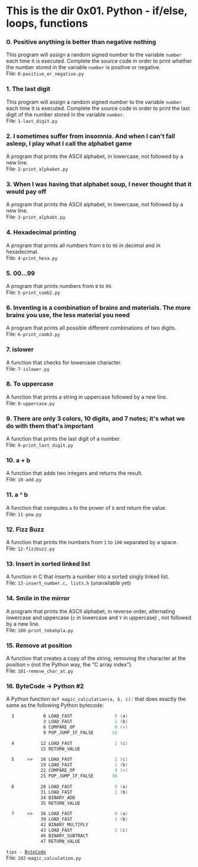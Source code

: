 # This is the dir 0x01. Python - if/else, loops, functions

### 0. Positive anything is better than negative nothing
This program will assign a random signed number to the variable `number` each time it is executed. Complete the source code in order to print whether the number stored in the variable `number` is positive or negative.  
File: `0-positive_or_negative.py`

### 1. The last digit
This program will assign a random signed number to the variable `number` each time it is executed. Complete the source code in order to print the last digit of the number stored in the variable `number`.  
File: `1-last_digit.py`

### 2. I sometimes suffer from insomnia. And when I can't fall asleep, I play what I call the alphabet game
A program that prints the ASCII alphabet, in lowercase, not followed by a new line.  
File: `2-print_alphabet.py`

### 3. When I was having that alphabet soup, I never thought that it would pay off
A program that prints the ASCII alphabet, in lowercase, not followed by a new line.  
File: `3-print_alphabt.py`

### 4. Hexadecimal printing
A program that prints all numbers from `0` to `98` in decimal and in hexadecimal.  
File: `4-print_hexa.py`

### 5. 00...99
A program that prints numbers from `0` to `99`.  
File: `5-print_comb2.py`

### 6. Inventing is a combination of brains and materials. The more brains you use, the less material you need
A program that prints all possible different combinations of two digits.  
File: `6-print_comb3.py`

### 7. islower
A function that checks for lowercase character.  
File: `7-islower.py`

### 8. To uppercase
A function that prints a string in uppercase followed by a new line.  
File: `8-uppercase.py`

### 9. There are only 3 colors, 10 digits, and 7 notes; it's what we do with them that's important
A function that prints the last digit of a number.  
File: `9-print_last_digit.py`

### 10. a + b
A function that adds two integers and returns the result.  
File: `10-add.py`

### 11. a ^ b
A function that computes `a` to the power of `b` and return the value.  
File: `11-pow.py`

### 12. Fizz Buzz
A function that prints the numbers from `1` to `100` separated by a space.  
File: `12-fizzbuzz.py`

### 13. Insert in sorted linked list
A function in C that inserts a number into a sorted singly linked list.  
File: `13-insert_number.c, lists.h` (unavailable yet)

### 14. Smile in the mirror
A program that prints the ASCII alphabet, in reverse order, alternating lowercase and uppercase (`z` in lowercase and `Y` in uppercase) , not followed by a new line.  
File: `100-print_tebahpla.py`

### 15. Remove at position
A function that creates a copy of the string, removing the character at the position `n` (not the Python way, the “C array index”).  
File: `101-remove_char_at.py`

### 16. ByteCode -> Python #2
A Python function `def magic_calculation(a, b, c):` that does exactly the same as the following Python bytecode:   
```asm
  3           0 LOAD_FAST                0 (a)
              3 LOAD_FAST                1 (b)
              6 COMPARE_OP               0 (<)
              9 POP_JUMP_IF_FALSE       16

  4          12 LOAD_FAST                2 (c)
             15 RETURN_VALUE

  5     >>   16 LOAD_FAST                2 (c)
             19 LOAD_FAST                1 (b)
             22 COMPARE_OP               4 (>)
             25 POP_JUMP_IF_FALSE       36

  6          28 LOAD_FAST                0 (a)
             31 LOAD_FAST                1 (b)
             34 BINARY_ADD
             35 RETURN_VALUE

  7     >>   36 LOAD_FAST                0 (a)
             39 LOAD_FAST                1 (b)
             42 BINARY_MULTIPLY
             43 LOAD_FAST                2 (c)
             46 BINARY_SUBTRACT
             47 RETURN_VALUE
```
`tips - `[`ByteCode`](https://docs.python.org/3.4/library/dis.html)  
File: `102-magic_calculation.py`

